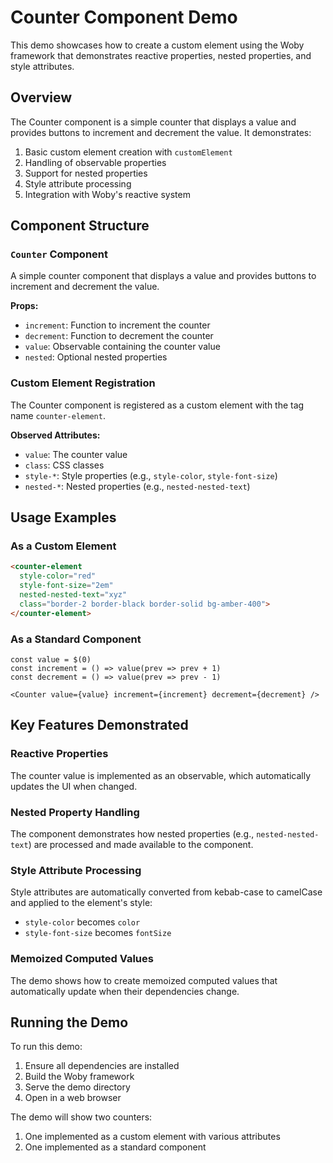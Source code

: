 # Counter Component Demo

This demo showcases how to create a custom element using the Woby framework that demonstrates reactive properties, nested properties, and style attributes.

## Overview

The Counter component is a simple counter that displays a value and provides buttons to increment and decrement the value. It demonstrates:

1. Basic custom element creation with `customElement`
2. Handling of observable properties
3. Support for nested properties
4. Style attribute processing
5. Integration with Woby's reactive system

## Component Structure

### `Counter` Component

A simple counter component that displays a value and provides buttons to increment and decrement the value.

**Props:**
- `increment`: Function to increment the counter
- `decrement`: Function to decrement the counter
- `value`: Observable containing the counter value
- `nested`: Optional nested properties

### Custom Element Registration

The Counter component is registered as a custom element with the tag name `counter-element`.

**Observed Attributes:**
- `value`: The counter value
- `class`: CSS classes
- `style-*`: Style properties (e.g., `style-color`, `style-font-size`)
- `nested-*`: Nested properties (e.g., `nested-nested-text`)

## Usage Examples

### As a Custom Element

```html
<counter-element 
  style-color="red" 
  style-font-size="2em" 
  nested-nested-text="xyz" 
  class="border-2 border-black border-solid bg-amber-400">
</counter-element>
```

### As a Standard Component

```tsx
const value = $(0)
const increment = () => value(prev => prev + 1)
const decrement = () => value(prev => prev - 1)

<Counter value={value} increment={increment} decrement={decrement} />
```

## Key Features Demonstrated

### Reactive Properties

The counter value is implemented as an observable, which automatically updates the UI when changed.

### Nested Property Handling

The component demonstrates how nested properties (e.g., `nested-nested-text`) are processed and made available to the component.

### Style Attribute Processing

Style attributes are automatically converted from kebab-case to camelCase and applied to the element's style:
- `style-color` becomes `color`
- `style-font-size` becomes `fontSize`

### Memoized Computed Values

The demo shows how to create memoized computed values that automatically update when their dependencies change.

## Running the Demo

To run this demo:

1. Ensure all dependencies are installed
2. Build the Woby framework
3. Serve the demo directory
4. Open in a web browser

The demo will show two counters:
1. One implemented as a custom element with various attributes
2. One implemented as a standard component